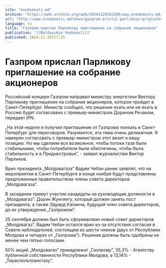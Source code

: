 ```yaml
---
site: "evedomosti.md"
archive: "https://web.archive.org/web/20241120162209/www.evedomosti.md/news/gazprom-prislal-parlikovu-priglashenie-na-sobranie-akcionero"
url: "http://www.evedomosti.md/news/gazprom-prislal-parlikovu-priglashenie-na-sobranie-akcionero"
language: ru
title: "Газпром прислал Парликову приглашение на собрание акционеров"
publication: '[[Moldavskie Vedomosti]]'
published: 2024-11-20T17:25
---
```


# Газпром прислал Парликову приглашение на собрание акционеров

Российский концерн Газпром направил министру энергетики Виктору Парликову приглашение на собрание акционеров, которое пройдет в Санкт-Петербург. Министр сообщил, что решение ехать или не ехать в Россию будет согласовано с премьер-министром Дорином Речаном, передает IPN.

„На этой неделе я получил приглашение от Газпрома поехать в Санкт-Петербург для переговоров. Разумеется, эта тема очень деликатная. Я намерен согласовать с премьер-министром этот визит и нашу позицию. Но мы сделаем все возможное, чтобы потоки газа были стабильными, чтобы потребители были обеспечены, чтобы была стабильность и в Приднестровье”, - заявил журналистам Виктор Парликов.

Врио президента „Молдовагаза” Вадим Чебан ранее заявлял, что на мероприятии в Санкт-Петербурге в конце ноября будут представлены предложенные правительством члены совета директоров „Молдовагаза”.

В заседании примут участие кандидаты на руководящие должности в „Молдовагаз”: Дорин Жунгиету, который должен занять пост президента, а также Эдуард Каланча, будущий член совета директоров, до их утверждения „Газпромом”.

25 сентября должен был быть сформирован новый совет директоров „Молдовагаз”. Вадим Чебан остался врио из-за отсутствия согласия в Совете наблюдателей, состоящем из шести членов (двух от Республики Молдова и четырех от „Газпрома”). Решения должны быть одобрены не менее чем пятью голосами.

50% акций „Молдовагаз” принадлежат „Газпрому”, 35,3% - Агентству публичной собственности Республики Молдова, а 13,14% - „Тираспольтрансгазу”.